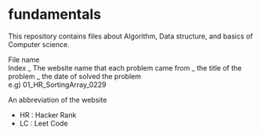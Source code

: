 # fundamentals

This repository contains files about Algorithm, Data structure, and basics of Computer science.<br>

File name<br>
Index _ The website name that each problem came from _ the title of the problem _ the date of solved the problem<br>
e.g) 01_HR_SortingArray_0229<br>

An abbreviation of the website
- HR : Hacker Rank
- LC : Leet Code
